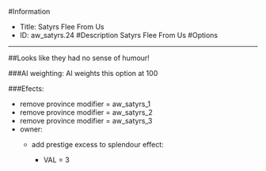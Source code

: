 #Information
 - Title: Satyrs Flee From Us
 - ID: aw_satyrs.24
#Description
Satyrs Flee From Us
#Options

___
##Looks like they had no sense of humour!

###AI weighting:
AI weights this option at 100


###Efects:<ul><li>remove province modifier = aw_satyrs_1</li><li>remove province modifier = aw_satyrs_2</li><li>remove province modifier = aw_satyrs_3</li><li>owner:</li><ul><li>add prestige excess to splendour effect:</li><ul><li>VAL = 3</li></ul></ul></ul>
